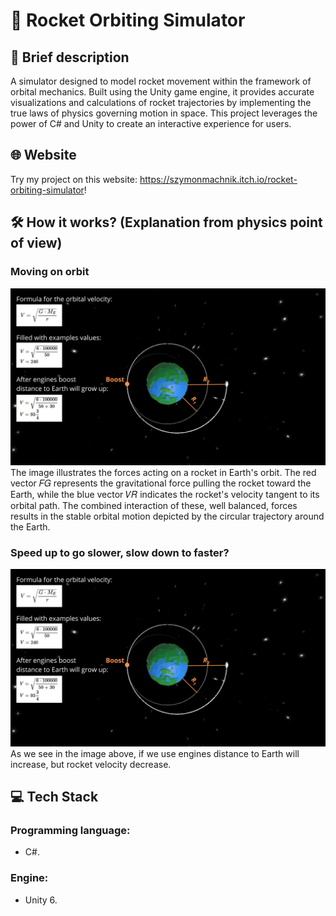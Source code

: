 # 🚀 Rocket Orbiting Simulator

## 📃 Brief description
A simulator designed to model rocket movement within the framework of orbital mechanics. Built using the Unity game engine, it provides accurate visualizations and calculations of rocket trajectories by implementing the true laws of physics governing motion in space. This project leverages the power of C# and Unity to create an interactive experience for users.

## 🌐 Website
Try my project on this website: https://szymonmachnik.itch.io/rocket-orbiting-simulator!

## 🛠️ How it works? (Explanation from physics point of view)
### Moving on orbit
![Velocity and gravity explanation](ReadmeImg/VelocityAndGravityExplanation.png)
The image illustrates the forces acting on a rocket in Earth's orbit. The red vector 𝐹𝐺 represents the gravitational force pulling the rocket toward the Earth, while the blue vector 𝑉𝑅 indicates the rocket's velocity tangent to its orbital path. The combined interaction of these, well balanced, forces results in the stable orbital motion depicted by the circular trajectory around the Earth.

### Speed up to go slower, slow down to faster?
![Transfers explanations](ReadmeImg/TransfersExplanationsn.png)
As we see in the image above, if we use engines distance to Earth will increase, but rocket velocity decrease.

## 💻 Tech Stack
### Programming language:
  - C#.
### Engine:
  - Unity 6.
